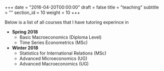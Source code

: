
+++
date = "2016-04-20T00:00:00"
draft = false
title = "teaching"
subtitle = ""
section_id = 10
weight = 10
+++

Below is a list of all courses that I have tutoring experince in

* **Spring 2018**
  - Basic Macroeconomics (Diploma Level)
  - Time Series Econometrics (MSc)
* **Winter 2018**
  - Statistics for International Relations (MSc)
  - Advanced Microeconomics (UG)
  - Advanced Macroeconomics (UG)

